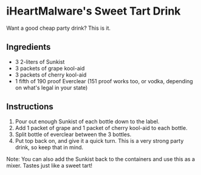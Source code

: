 # iHeartMalware's Sweet Tart Drink

Want a good cheap party drink? This is it.

## Ingredients

-   3 2-liters of Sunkist
-   3 packets of grape kool-aid
-   3 packets of cherry kool-aid
-   1 fifth of 190 proof Everclear (151 proof works too, or vodka,
    depending on what's legal in your state)

## Instructions

1.  Pour out enough Sunkist of each bottle down to the label.
2.  Add 1 packet of grape and 1 packet of cherry kool-aid to each
    bottle.
3.  Split bottle of everclear between the 3 bottles.
4.  Put top back on, and give it a quick turn. This is a very strong
    party drink, so keep that in mind.

Note: You can also add the Sunkist back to the containers and use this
as a mixer. Tastes just like a sweet tart!
